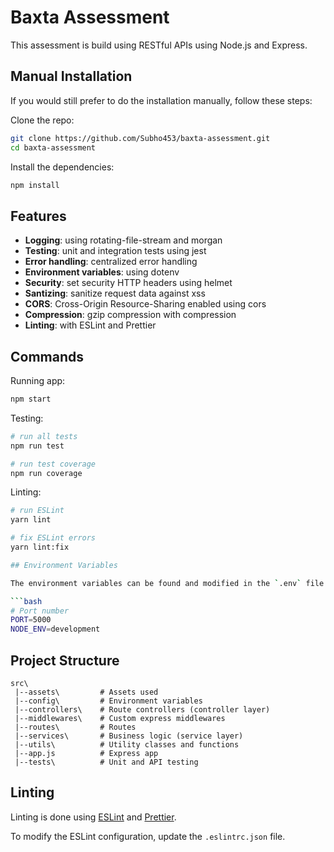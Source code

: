 # Baxta Assessment

This assessment is build using RESTful APIs using Node.js and Express.

## Manual Installation

If you would still prefer to do the installation manually, follow these steps:

Clone the repo:

```bash
git clone https://github.com/Subho453/baxta-assessment.git
cd baxta-assessment
```

Install the dependencies:

```bash
npm install
```

## Features

- **Logging**: using rotating-file-stream and morgan
- **Testing**: unit and integration tests using jest
- **Error handling**: centralized error handling
- **Environment variables**: using dotenv
- **Security**: set security HTTP headers using helmet
- **Santizing**: sanitize request data against xss
- **CORS**: Cross-Origin Resource-Sharing enabled using cors
- **Compression**: gzip compression with compression
- **Linting**: with ESLint and Prettier

## Commands

Running app:

```bash
npm start
```

Testing:

```bash
# run all tests
npm run test

# run test coverage
npm run coverage
```

Linting:

````bash
# run ESLint
yarn lint

# fix ESLint errors
yarn lint:fix

## Environment Variables

The environment variables can be found and modified in the `.env` file. They come with these default values:

```bash
# Port number
PORT=5000
NODE_ENV=development

````

## Project Structure

```
src\
 |--assets\         # Assets used
 |--config\         # Environment variables
 |--controllers\    # Route controllers (controller layer)
 |--middlewares\    # Custom express middlewares
 |--routes\         # Routes
 |--services\       # Business logic (service layer)
 |--utils\          # Utility classes and functions
 |--app.js          # Express app
 |--tests\          # Unit and API testing
```

## Linting

Linting is done using [ESLint](https://eslint.org/) and [Prettier](https://prettier.io).

To modify the ESLint configuration, update the `.eslintrc.json` file.
